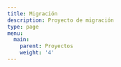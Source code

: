 ```yaml
---
title: Migración
description: Proyecto de migración
type: page
menu:
  main:
    parent: Proyectos
    weight: '4'
---
```


